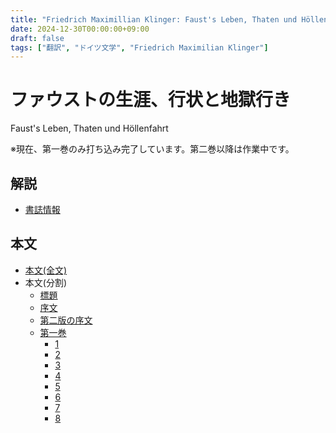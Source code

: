 ```yaml
---
title: "Friedrich Maximillian Klinger: Faust's Leben, Thaten und Höllenfahrt (1799)"
date: 2024-12-30T00:00:00+09:00
draft: false
tags: ["翻訳", "ドイツ文学", "Friedrich Maximilian Klinger"]
---
```


# ファウストの生涯、行状と地獄行き
Faust's Leben, Thaten und Höllenfahrt

※現在、第一巻のみ打ち込み完了しています。第二巻以降は作業中です。

## 解説
* [書誌情報](../pages/bibliography)

## 本文
* [本文(全文)](../pages/all)
* 本文(分割)
  * [標題](../pages/0/title)
  * [序文](../pages/0/vorwort)
  * [第二版の序文](../pages/0/vorwort2)
  * [第一巻](../pages/1/1-all)
    * [1](../pages/1/1-1)
    * [2](../pages/1/1-2)
    * [3](../pages/1/1-3)
    * [4](../pages/1/1-4)
    * [5](../pages/1/1-5)
    * [6](../pages/1/1-6)
    * [7](../pages/1/1-7)
    * [8](../pages/1/1-8)